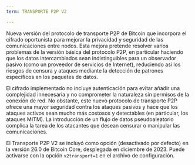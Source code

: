 ```yaml
---
term: TRANSPORTE P2P V2

---
```

Nueva versión del protocolo de transporte P2P de Bitcoin que incorpora el cifrado oportunista para mejorar la privacidad y seguridad de las comunicaciones entre nodos. Esta mejora pretende resolver varios problemas de la versión básica del protocolo P2P, en particular haciendo que los datos intercambiados sean indistinguibles para un observador pasivo (como un proveedor de servicios de Internet), reduciendo así los riesgos de censura y ataques mediante la detección de patrones específicos en los paquetes de datos.

El cifrado implementado no incluye autenticación para evitar añadir una complejidad innecesaria y no comprometer la naturaleza sin permisos de la conexión de red. No obstante, este nuevo protocolo de transporte P2P ofrece una mayor seguridad contra los ataques pasivos y hace que los ataques activos sean mucho más costosos y detectables (en particular, los ataques MITM). La introducción de un flujo de datos pseudoaleatorio complica la tarea de los atacantes que desean censurar o manipular las comunicaciones.

El Transporte P2P V2 se incluyó como opción (desactivado por defecto) en la versión 26.0 de Bitcoin Core, desplegada en diciembre de 2023. Puede activarse con la opción `v2transport=1` en el archivo de configuración.